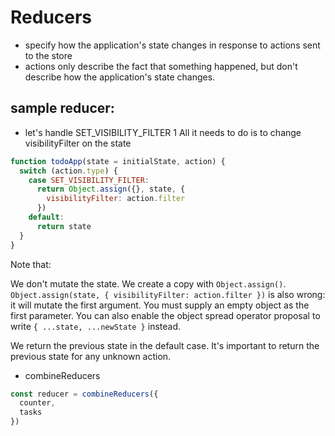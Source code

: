 # Reducers 
* specify how the application's state changes in response to actions sent to the store
* actions only describe the fact that something happened, but don't describe how the application's state changes.

## sample reducer:
* let's handle SET_VISIBILITY_FILTER 1 All it needs to do is to change visibilityFilter on the state

```javascript
function todoApp(state = initialState, action) {
  switch (action.type) {
    case SET_VISIBILITY_FILTER:
      return Object.assign({}, state, {
        visibilityFilter: action.filter
      })
    default:
      return state
  }
}
```
Note that:

We don't mutate the state. We create a copy with ```Object.assign()```. ```Object.assign(state, { visibilityFilter: action.filter })``` is also wrong: it will mutate the first argument. You must supply an empty object as the first parameter. You can also enable the object spread operator proposal to write ```{ ...state, ...newState }``` instead.

We return the previous state in the default case. It's important to return the previous state for any unknown action.


* combineReducers
```jsx
const reducer = combineReducers({
  counter,
  tasks
})
```
